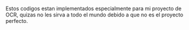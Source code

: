 Estos codigos estan implementados especialmente para mi proyecto de OCR, quizas no les sirva a todo el mundo debido a que no es el proyecto perfecto.
